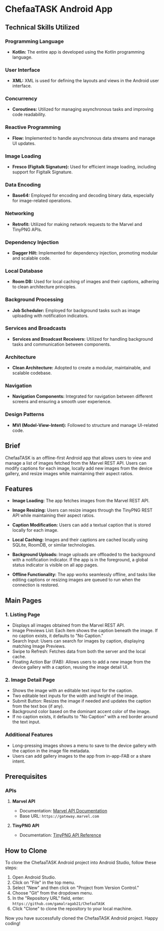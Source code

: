 # ChefaaTASK Android App

## Technical Skills Utilized

### Programming Language
- **Kotlin:** The entire app is developed using the Kotlin programming language.

### User Interface
- **XML:** XML is used for defining the layouts and views in the Android user interface.

### Concurrency
- **Coroutines:** Utilized for managing asynchronous tasks and improving code readability.

### Reactive Programming
- **Flow:** Implemented to handle asynchronous data streams and manage UI updates.

### Image Loading
- **Fresco (Figitalk Signature):** Used for efficient image loading, including support for Figitalk Signature.

### Data Encoding
- **Base64:** Employed for encoding and decoding binary data, especially for image-related operations.

### Networking
- **Retrofit:** Utilized for making network requests to the Marvel and TinyPNG APIs.

### Dependency Injection
- **Dagger Hilt:** Implemented for dependency injection, promoting modular and scalable code.

### Local Database
- **Room DB:** Used for local caching of images and their captions, adhering to clean architecture principles.

### Background Processing
- **Job Scheduler:** Employed for background tasks such as image uploading with notification indicators.

### Services and Broadcasts
- **Services and Broadcast Receivers:** Utilized for handling background tasks and communication between components.

### Architecture
- **Clean Architecture:** Adopted to create a modular, maintainable, and scalable codebase.

### Navigation
- **Navigation Components:** Integrated for navigation between different screens and ensuring a smooth user experience.

### Design Patterns
- **MVI (Model-View-Intent):** Followed to structure and manage UI-related code.

## Brief

ChefaaTASK is an offline-first Android app that allows users to view and manage a list of images fetched from the Marvel REST API. Users can modify captions for each image, locally add new images from the device gallery, and resize images while maintaining their aspect ratios.

## Features

- **Image Loading:** The app fetches images from the Marvel REST API.

- **Image Resizing:** Users can resize images through the TinyPNG REST API while maintaining their aspect ratios.

- **Caption Modification:** Users can add a textual caption that is stored locally for each image.

- **Local Caching:** Images and their captions are cached locally using SQLite, RoomDB, or similar technologies.

- **Background Uploads:** Image uploads are offloaded to the background with a notification indicator. If the app is in the foreground, a global status indicator is visible on all app pages.

- **Offline Functionality:** The app works seamlessly offline, and tasks like editing captions or resizing images are queued to run when the connection is restored.

## Main Pages

### 1. Listing Page

- Displays all images obtained from the Marvel REST API.
- Image Previews List: Each item shows the caption beneath the image. If no caption exists, it defaults to "No Caption."
- Search Input: Users can search for images by caption, displaying matching Image Previews.
- Swipe to Refresh: Fetches data from both the server and the local cache.
- Floating Action Bar (FAB): Allows users to add a new image from the device gallery with a caption, reusing the image detail UI.

### 2. Image Detail Page

- Shows the image with an editable text input for the caption.
- Two editable text inputs for the width and height of the image.
- Submit Button: Resizes the image if needed and updates the caption from the text box (if any).
- Background color based on the dominant accent color of the image.
- If no caption exists, it defaults to "No Caption" with a red border around the text input.

### Additional Features

- Long-pressing images shows a menu to save to the device gallery with the caption in the image file metadata.
- Users can add gallery images to the app from in-app-FAB or a share intent.

## Prerequisites

### APIs

1. **Marvel API**
   - Documentation: [Marvel API Documentation](https://developer.marvel.com/documentation/getting_started)
   - Base URL: `https://gateway.marvel.com`

2. **TinyPNG API**
   - Documentation: [TinyPNG API Reference](https://tinypng.com/developers/reference)

## How to Clone

To clone the ChefaaTASK Android project into Android Studio, follow these steps:

1. Open Android Studio.
2. Click on "File" in the top menu.
3. Select "New" and then click on "Project from Version Control."
4. Choose "Git" from the dropdown menu.
5. In the "Repository URL" field, enter: `https://github.com/gamalragab21/ChefaaTASK`
6. Click "Clone" to clone the repository to your local machine.

Now you have successfully cloned the ChefaaTASK Android project. Happy coding!

